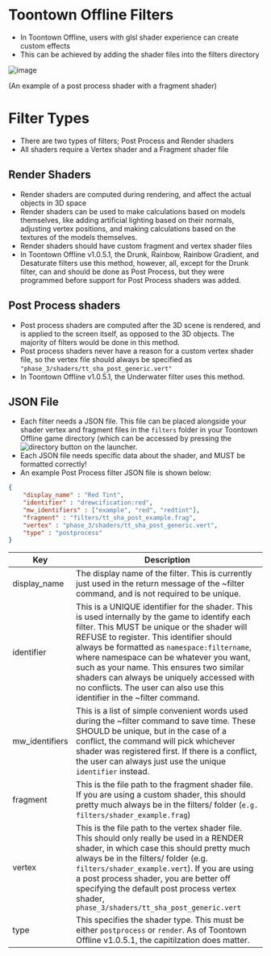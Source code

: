# Toontown Offline Filters

* In Toontown Offline, users with glsl shader experience can create custom effects
* This can be achieved by adding the shader files into the filters directory

![image](https://user-images.githubusercontent.com/31282527/109550459-4fab1b80-7a9d-11eb-8f56-30ac40db6904.png)

(An example of a post process shader with a fragment shader)

# Filter Types
* There are two types of filters; Post Process and Render shaders
* All shaders require a Vertex shader and a Fragment shader file

## Render Shaders
* Render shaders are computed during rendering, and affect the actual objects in 3D space
* Render shaders can be used to make calculations based on models themselves, like adding artificial lighting based on their normals, adjusting vertex positions, and making calculations based on the textures of the models themselves.
* Render shaders should have custom fragment and vertex shader files
* In Toontown Offline v1.0.5.1, the Drunk, Rainbow, Rainbow Gradient, and Desaturate filters use this method, however, all, except for the Drunk filter, can and should be done as Post Process, but they were programmed before support for Post Process shaders was added.

## Post Process shaders
* Post process shaders are computed after the 3D scene is rendered, and is applied to the screen itself, as opposed to the 3D objects. The majority of filters would be done in this method.
* Post process shaders never have a reason for a custom vertex shader file, so the vertex file should always be specified as `"phase_3/shaders/tt_sha_post_generic.vert"`
* In Toontown Offline v1.0.5.1, the Underwater filter uses this method.

## JSON File
* Each filter needs a JSON file. This file can be placed alongside your shader vertex and fragment files in the `filters` folder in your Toontown Offline game directory (which can be accessed by pressing the ![directory](https://user-images.githubusercontent.com/31282527/109549132-8a13b900-7a9b-11eb-879a-17c2c9d646a8.png) button on the launcher.
* Each JSON file needs specific data about the shader, and MUST be formatted correctly!
* An example Post Process filter JSON file is shown below:
```json
{
	"display_name" : "Red Tint",
	"identifier" : "drewcification:red",
	"mw_identifiers" : ["example", "red", "redtint"],
	"fragment" : "filters/tt_sha_post_example.frag",
	"vertex" : "phase_3/shaders/tt_sha_post_generic.vert",
	"type" : "postprocess"
}
```
Key | Description
--- | ---
display_name | The display name of the filter. This is currently just used in the return message of the ~filter command, and is not required to be unique.
identifier | This is a UNIQUE identifier for the shader. This is used internally by the game to identify each filter. This MUST be unique or the shader will REFUSE to register. This identifier should always be formatted as `namespace:filtername`, where namespace can be whatever you want, such as your name. This ensures two similar shaders can always be uniquely accessed with no conflicts. The user can also use this identifier in the ~filter command.
mw_identifiers | This is a list of simple convenient words used during the ~filter command to save time. These SHOULD be unique, but in the case of a conflict, the command will pick whichever shader was registered first. If there is a conflict, the user can always just use the unique `identifier` instead.
fragment | This is the file path to the fragment shader file. If you are using a custom shader, this should pretty much always be in the filters/ folder (`e.g. filters/shader_example.frag`)
vertex | This is the file path to the vertex shader file. This should only really be used in a RENDER shader, in which case this should pretty much always be in the filters/ folder (e.g. `filters/shader_example.vert`). If you are using a post process shader, you are better off specifying the default post process vertex shader, `phase_3/shaders/tt_sha_post_generic.vert`
type | This specifies the shader type. This must be either `postprocess` or `render`. As of Toontown Offline v1.0.5.1, the capitilzation does matter.
